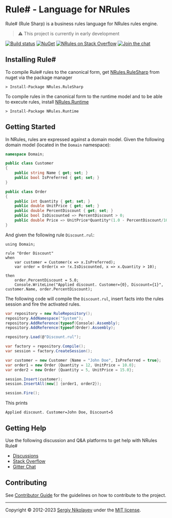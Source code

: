 # Rule# - Language for NRules

Rule# (Rule Sharp) is a business rules language for NRules rules engine.

> :warning: This project is currently in early development

[![Build status](https://img.shields.io/appveyor/ci/nrules/nrules-language.svg)](https://ci.appveyor.com/project/NRules/nrules-language) [![NuGet](https://img.shields.io/nuget/v/NRules.RuleSharp.svg)](https://nuget.org/packages/NRules.RuleSharp) [![NRules on Stack Overflow](https://img.shields.io/badge/stack%20overflow-nrules-orange.svg)](http://stackoverflow.com/questions/tagged/nrules) [![Join the chat](https://img.shields.io/gitter/room/nrules/nrules.language.svg)](https://gitter.im/nrules/nrules.language)

## Installing Rule#

To compile Rule# rules to the canonical form, get [NRules.RuleSharp](https://www.nuget.org/packages/NRules.RuleSharp) from nuget via the package manager
```console
> Install-Package NRules.RuleSharp
```

To compile rules in the canonical form to the runtime model and to be able to execute rules, install [NRules.Runtime](https://www.nuget.org/packages/NRules.Runtime)
```console
> Install-Package NRules.Runtime
```
    
## Getting Started

In NRules, rules are expressed against a domain model.
Given the following domain model (located in the ```Domain``` namespace):

```c#
namespace Domain;

public class Customer
{
    public string Name { get; set; }
    public bool IsPreferred { get; set; }
}

public class Order
{
    public int Quantity { get; set; }
    public double UnitPrice { get; set; }
    public double PercentDiscount { get; set; }
    public bool IsDiscounted => PercentDiscount > 0;
    public double Price => UnitPrice*Quantity*(1.0 - PercentDiscount/100.0);
}
```

And given the following rule ```Discount.rul```:

```
using Domain;

rule "Order Discount"
when
    var customer = Customer(x => x.IsPreferred);
    var order = Order(x => !x.IsDiscounted, x => x.Quantity > 10);
    
then
    order.PercentDiscount = 5.0;
    Console.WriteLine("Applied discount. Customer={0}, Discount={1}", customer.Name, order.PercentDiscount);
```

The following code will compile the ```Discount.rul```, insert facts into the rules session and fire the activated rules.

```c#
var repository = new RuleRepository();
repository.AddNamespace("System");
repository.AddReference(typeof(Console).Assembly);
repository.AddReference(typeof(Order).Assembly);

repository.Load(@"Discount.rul");

var factory = repository.Compile();
var session = factory.CreateSession();

var customer = new Customer {Name = "John Doe", IsPreferred = true};
var order1 = new Order {Quantity = 12, UnitPrice = 10.0};
var order2 = new Order {Quantity = 5, UnitPrice = 15.0};

session.Insert(customer);
session.InsertAll(new[] {order1, order2});

session.Fire();
```

This prints
```console
Applied discount. Customer=John Doe, Discount=5
```

## Getting Help

Use the following discussion and Q&A platforms to get help with NRules Rule#

- [Discussions](https://github.com/NRules/NRules/discussions)
- [Stack Overflow](https://stackoverflow.com/questions/tagged/nrules)
- [Gitter Chat](https://gitter.im/NRules/NRules.Language)

## Contributing

See [Contributor Guide](https://github.com/NRules/NRules/blob/main/CONTRIBUTING.md) for the guidelines on how to contribute to the project.

---
Copyright &copy; 2012-2023 [Sergiy Nikolayev](https://github.com/snikolayev) under the [MIT license](LICENSE.txt).
